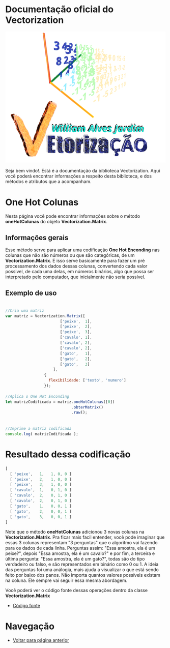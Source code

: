 # Documentação oficial do Vectorization
![Logo do projeto](https://github.com/WilliamJardim/Vectorization/blob/main/imagens/logo512x512.png)

Seja bem vindo!. Está é a documentação da biblioteca Vectorization.
Aqui você poderá encontrar informações a respeito desta biblioteca, e dos métodos e atributos que a acompanham.

# One Hot Colunas
Nesta página você pode encontrar informações sobre o método **oneHotColunas** do objeto **Vectorization.Matrix**. 

## Informações gerais
Esse método serve para aplicar uma codificação **One Hot Enconding** nas colunas que não são números ou que são categóricas, de um **Vectorization.Matrix**. E isso serve basicamente para fazer um pré processamento dos dados dessas colunas, convertendo cada valor possivel, de cada uma delas, em números binários, algo que possa ser interpretado pelo computador, que inicialmente não seria possível. 

## Exemplo de uso
```javascript

//Cria uma matriz
var matriz = Vectorization.Matrix([ 
                        ['peixe',  1], 
                        ['peixe',  2], 
                        ['peixe',  3], 
                        ['cavalo', 1], 
                        ['cavalo', 2], 
                        ['cavalo', 2], 
                        ['gato',   1], 
                        ['gato',   2], 
                        ['gato',   3]
                     ], 
                 {
                   flexibilidade: ['texto', 'numero']
                 });

//Aplica o One Hot Enconding
let matrizCodificada = matriz.oneHotColunas([0])
                             .obterMatrix()
                             .raw();
                             

//Imprime a matriz codificada
console.log( matrizCodificada );

``` 

# Resultado dessa codificação
```javascript
[
  [ 'peixe',   1,   1, 0, 0 ]
  [ 'peixe',   2,   1, 0, 0 ]
  [ 'peixe',   3,   1, 0, 0 ]
  [ 'cavalo',  1,   0, 1, 0 ]
  [ 'cavalo',  2,   0, 1, 0 ]
  [ 'cavalo',  2,   0, 1, 0 ]
  [ 'gato',    1,   0, 0, 1 ]
  [ 'gato',    2,   0, 0, 1 ]
  [ 'gato',    3,   0, 0, 1 ]
]

```

Note que o método **oneHotColunas** adicionou 3 novas colunas na **Vectorization.Matrix**.
Pra ficar mais facil entender, você pode imaginar que essas 3 colunas representam "3 perguntas" que o algoritmo vai fazendo para os dados de cada linha. Perguntas assim: "Essa amostra, ela é um peixe?", depois "Essa amostra, ela é um cavalo?" e por fim, a terceira e última pergunta: "Essa amostra, ela é um gato?", todas são do tipo verdadeiro ou falso, e são representados em binário como 0 ou 1. A ideia das perguntas foi uma análogia, mais ajuda a visualizar o que está sendo feito por baixo dos panos. Não importa quantos valores possíveis existam na coluna. Ele sempre vai seguir essa mesma abordagem.

Você poderá ver o código fonte dessas operações dentro da classe **Vectorization.Matrix**
* [Código fonte](https://github.com/WilliamJardim/Vectorization/blob/main/src/Matrix.js)

# Navegação
* [Voltar para página anterior](../page.md)
